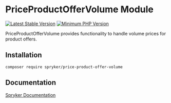 # PriceProductOfferVolume Module
[![Latest Stable Version](https://poser.pugx.org/spryker/price-product-offer-volume/v/stable.svg)](https://packagist.org/packages/spryker/price-product-offer-volume)
[![Minimum PHP Version](https://img.shields.io/badge/php-%3E%3D%207.3-8892BF.svg)](https://php.net/)

PriceProductOfferVolume provides functionality to handle volume prices for product offers.

## Installation

```
composer require spryker/price-product-offer-volume
```

## Documentation

[Spryker Documentation](https://academy.spryker.com/developing_with_spryker/module_guide/modules.html)
